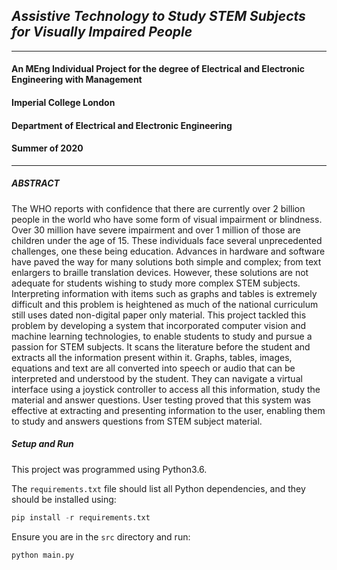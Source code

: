 ## _Assistive Technology to Study STEM Subjects for Visually Impaired People_

---

#### An MEng Individual Project for the degree of Electrical and Electronic Engineering with Management
#### Imperial College London
#### Department of Electrical and Electronic Engineering
#### Summer of 2020

---

##### ABSTRACT

The WHO reports with confidence that there are currently over 2 billion people in the world who have some form of visual impairment or blindness. Over 30 million have severe impairment and over 1 million of those are children under the age of 15. These individuals face several unprecedented challenges, one these being education. Advances in hardware and software have paved the way for many solutions both simple and complex; from text enlargers to braille translation devices. However, these solutions are not adequate for students wishing to study more complex STEM subjects. Interpreting information with items such as graphs and tables is extremely difficult and this problem is heightened as much of the national curriculum still uses dated non-digital paper only material. This project tackled this problem by developing a system that incorporated computer vision and machine learning technologies, to enable students to study and pursue a passion for STEM subjects. It scans the literature before the student and extracts all the information present within it. Graphs, tables, images, equations and text are all converted into speech or audio that can be interpreted and understood by the student. They can navigate a virtual interface using a joystick controller to access all this information, study the material and answer questions. User testing proved that this system was effective at extracting and presenting information to the user, enabling them to study and answers questions from STEM subject material.

##### Setup and Run

This project was programmed using Python3.6.

The `requirements.txt` file should list all Python dependencies, and they should be installed using:

```python
pip install -r requirements.txt
```
Ensure you are in the `src` directory and run:

```python
python main.py
```
